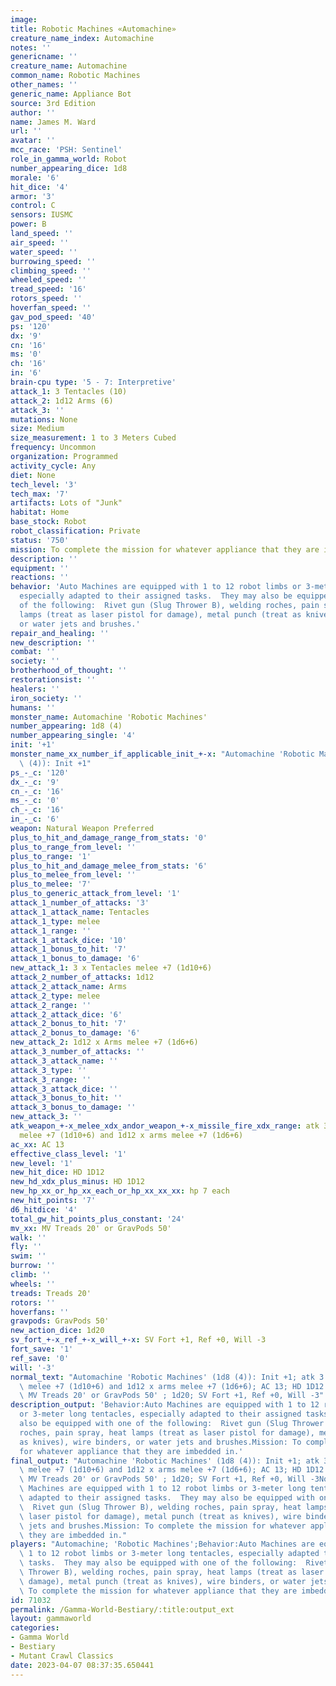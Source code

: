 ```yaml
---
image:
title: Robotic Machines «Automachine»
creature_name_index: Automachine
notes: ''
genericname: ''
creature_name: Automachine
common_name: Robotic Machines
other_names: ''
generic_name: Appliance Bot
source: 3rd Edition
author: ''
name: James M. Ward
url: ''
avatar: ''
mcc_race: 'PSH: Sentinel'
role_in_gamma_world: Robot
number_appearing_dice: 1d8
morale: '6'
hit_dice: '4'
armor: '3'
control: C
sensors: IUSMC
power: B
land_speed: ''
air_speed: ''
water_speed: ''
burrowing_speed: ''
climbing_speed: ''
wheeled_speed: ''
tread_speed: '16'
rotors_speed: ''
hoverfan_speed: ''
gav_pod_speed: '40'
ps: '120'
dx: '9'
cn: '16'
ms: '0'
ch: '16'
in: '6'
brain-cpu type: '5 - 7: Interpretive'
attack_1: 3 Tentacles (10)
attack_2: 1d12 Arms (6)
attack_3: ''
mutations: None
size: Medium
size_measurement: 1 to 3 Meters Cubed
frequency: Uncommon
organization: Programmed
activity_cycle: Any
diet: None
tech_level: '3'
tech_max: '7'
artifacts: Lots of "Junk"
habitat: Home
base_stock: Robot
robot_classification: Private
status: '750'
mission: To complete the mission for whatever appliance that they are imbedded in.
description: ''
equipment: ''
reactions: ''
behavior: 'Auto Machines are equipped with 1 to 12 robot limbs or 3-meter long tentacles,
  especially adapted to their assigned tasks.  They may also be equipped with one
  of the following:  Rivet gun (Slug Thrower B), welding roches, pain spray, heat
  lamps (treat as laser pistol for damage), metal punch (treat as knives), wire binders,
  or water jets and brushes.'
repair_and_healing: ''
new_description: ''
combat: ''
society: ''
brotherhood_of_thought: ''
restorationsist: ''
healers: ''
iron_society: ''
humans: ''
monster_name: Automachine 'Robotic Machines'
number_appearing: 1d8 (4)
number_appearing_single: '4'
init: '+1'
monster_name_xx_number_if_applicable_init_+-x: "Automachine 'Robotic Machines' (1d8\
  \ (4)): Init +1"
ps_-_c: '120'
dx_-_c: '9'
cn_-_c: '16'
ms_-_c: '0'
ch_-_c: '16'
in_-_c: '6'
weapon: Natural Weapon Preferred
plus_to_hit_and_damage_range_from_stats: '0'
plus_to_range_from_level: ''
plus_to_range: '1'
plus_to_hit_and_damage_melee_from_stats: '6'
plus_to_melee_from_level: ''
plus_to_melee: '7'
plus_to_generic_attack_from_level: '1'
attack_1_number_of_attacks: '3'
attack_1_attack_name: Tentacles
attack_1_type: melee
attack_1_range: ''
attack_1_attack_dice: '10'
attack_1_bonus_to_hit: '7'
attack_1_bonus_to_damage: '6'
new_attack_1: 3 x Tentacles melee +7 (1d10+6)
attack_2_number_of_attacks: 1d12
attack_2_attack_name: Arms
attack_2_type: melee
attack_2_range: ''
attack_2_attack_dice: '6'
attack_2_bonus_to_hit: '7'
attack_2_bonus_to_damage: '6'
new_attack_2: 1d12 x Arms melee +7 (1d6+6)
attack_3_number_of_attacks: ''
attack_3_attack_name: ''
attack_3_type: ''
attack_3_range: ''
attack_3_attack_dice: ''
attack_3_bonus_to_hit: ''
attack_3_bonus_to_damage: ''
new_attack_3: ''
atk_weapon_+-x_melee_xdx_andor_weapon_+-x_missile_fire_xdx_range: atk 3 x tentacles
  melee +7 (1d10+6) and 1d12 x arms melee +7 (1d6+6)
ac_xx: AC 13
effective_class_level: '1'
new_level: '1'
new_hit_dice: HD 1D12
new_hd_xdx_plus_minus: HD 1D12
new_hp_xx_or_hp_xx_each_or_hp_xx_xx_xx: hp 7 each
new_hit_points: '7'
d6_hitdice: '4'
total_gw_hit_points_plus_constant: '24'
mv_xx: MV Treads 20' or GravPods 50'
walk: ''
fly: ''
swim: ''
burrow: ''
climb: ''
wheels: ''
treads: Treads 20'
rotors: ''
hoverfans: ''
gravpods: GravPods 50'
new_action_dice: 1d20
sv_fort_+-x_ref_+-x_will_+-x: SV Fort +1, Ref +0, Will -3
fort_save: '1'
ref_save: '0'
will: '-3'
normal_text: "Automachine 'Robotic Machines' (1d8 (4)): Init +1; atk 3 x tentacles\
  \ melee +7 (1d10+6) and 1d12 x arms melee +7 (1d6+6); AC 13; HD 1D12 hp 7 each;\
  \ MV Treads 20' or GravPods 50' ; 1d20; SV Fort +1, Ref +0, Will -3"
description_output: 'Behavior:Auto Machines are equipped with 1 to 12 robot limbs
  or 3-meter long tentacles, especially adapted to their assigned tasks.  They may
  also be equipped with one of the following:  Rivet gun (Slug Thrower B), welding
  roches, pain spray, heat lamps (treat as laser pistol for damage), metal punch (treat
  as knives), wire binders, or water jets and brushes.Mission: To complete the mission
  for whatever appliance that they are imbedded in.'
final_output: "Automachine 'Robotic Machines' (1d8 (4)): Init +1; atk 3 x tentacles\
  \ melee +7 (1d10+6) and 1d12 x arms melee +7 (1d6+6); AC 13; HD 1D12 hp 7 each;\
  \ MV Treads 20' or GravPods 50' ; 1d20; SV Fort +1, Ref +0, Will -3NoneBehavior:Auto\
  \ Machines are equipped with 1 to 12 robot limbs or 3-meter long tentacles, especially\
  \ adapted to their assigned tasks.  They may also be equipped with one of the following:\
  \  Rivet gun (Slug Thrower B), welding roches, pain spray, heat lamps (treat as\
  \ laser pistol for damage), metal punch (treat as knives), wire binders, or water\
  \ jets and brushes.Mission: To complete the mission for whatever appliance that\
  \ they are imbedded in."
players: "Automachine; 'Robotic Machines';Behavior:Auto Machines are equipped with\
  \ 1 to 12 robot limbs or 3-meter long tentacles, especially adapted to their assigned\
  \ tasks.  They may also be equipped with one of the following:  Rivet gun (Slug\
  \ Thrower B), welding roches, pain spray, heat lamps (treat as laser pistol for\
  \ damage), metal punch (treat as knives), wire binders, or water jets and brushes.Mission:\
  \ To complete the mission for whatever appliance that they are imbedded in.  |"
id: 71032
permalink: /Gamma-World-Bestiary/:title:output_ext
layout: gammaworld
categories:
- Gamma World
- Bestiary
- Mutant Crawl Classics
date: 2023-04-07 08:37:35.650441
---
```

